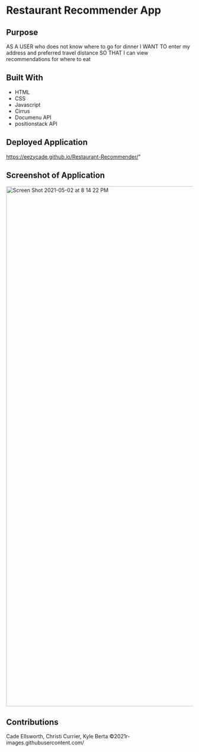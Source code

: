 # Restaurant Recommender App

## Purpose

AS A USER who does not know where to go for dinner
I WANT TO enter my address and preferred travel distance
SO THAT I can view recommendations for where to eat

## Built With

- HTML
- CSS
- Javascript
- Cirrus
- Documenu API
- positionstack API

## Deployed Application

https://eezycade.github.io/Restaurant-Recommender/"

## Screenshot of Application

<img width="1401" alt="Screen Shot 2021-05-02 at 8 14 22 PM" src="https://user-images.githubusercontent.com/79948400/116838840-c1c6dc00-ab84-11eb-9653-bae9499b45ee.png">

## Contributions

Cade Ellsworth, Christi Currier, Kyle Berta ©2021r-images.githubusercontent.com/
